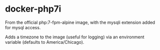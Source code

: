 # docker-php7i
From the official php:7-fpm-alpine image, with the mysqli extension added for mysql access.

Adds a timezone to the image (useful for logging) via an environment variable (defaults to America/Chicago).
